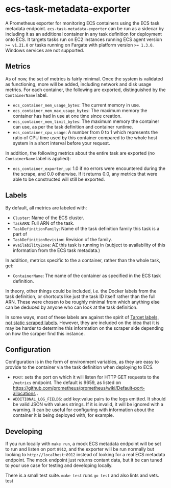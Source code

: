 # ecs-task-metadata-exporter

A Prometheus exporter for monitoring ECS containers using the ECS task metadata endpoint. `ecs-task-metadata-exporter` can be run as a sidecar by including it as an additional container in any task definition for deployment onto ECS. It targets tasks run on EC2 instances running ECS agent version `>= v1.21.0` or tasks running on Fargate with platform version `>= 1.3.0`. Windows services are not supported.

## Metrics

As of now, the set of metrics is fairly minimal. Once the system is validated as functioning, more will be added, including network and disk usage metrics.
For each container, the following are exported, distinguished by the `ContainerName` label.
- `ecs_container_mem_usage_bytes`: The current memory in use.
- `ecs_container_mem_max_usage_bytes`: The maximum memory the container has had in use at one time since creation.
- `ecs_container_mem_limit_bytes`: The maximum memory the container can use, as per the task definition and container runtime.
- `ecs_container_cpu_usage`: A number from 0 to 1 which represents the ratio of CPU time used by this container compared to the whole host system in a short interval before your request.

In addition, the following metrics about the entire task are exported (no `ContainerName` label is applied):
- `ecs_container_exporter_up`: 1.0 if no errors were encountered during the the scrape, and 0.0 otherwise. If it returns 0.0, any metrics that were able to be constructed will still be exported.

## Labels

By default, all metrics are labeled with:
- `Cluster`: Name of the ECS cluster.
- `TaskARN`: Full ARN of the task.
- `TaskDefinitionFamily`: Name of the task definition family this task is a part of
- `TaskDefinitionRevision`: Revision of the family.
- `AvailabilityZone`: AZ this task is running in (subject to availability of this information from the ECS task metadata.)

In addition, metrics specific to the a container, rather than the whole task, get:
- `ContainerName`: The name of the container as specified in the ECS task definition.

In theory, other things could be included, i.e. the Docker labels from the task definition, or shortcuts like just the task ID itself rather than the full ARN. These were chosen to be roughly minimal from which anything else can be deduced by anyone who can look at the task definition.

In some ways, most of these labels are against the spirit of [Target labels, not static scraped labels](https://prometheus.io/docs/instrumenting/writing_exporters/#target-labels-not-static-scraped-labels). However, they are included on the idea that it is may be harder to determine this information on the scraper side depending on how the scraper find this instance.

## Configuration

Configuration is in the form of environment variables, as they are easy to provide to the container via the task definition when deploying to ECS.

- `PORT`: sets the port on which it will listen for HTTP GET requests to the `/metrics` endpoint. The default is 9659, as listed on https://github.com/prometheus/prometheus/wiki/Default-port-allocations .
- `ADDITIONAL_LOG_FIELDS`: add key:value pairs to the logs emitted. It should be valid JSON with values strings. If it is invalid, it will be ignored with a warning. It can be useful for configuring with information about the container it is being deployed with, for example.

## Developing

If you run locally with `make run`, a mock ECS metadata endpoint will be set to run and listen on port `8912`, and the exporter will be run normally but looking to `http://localhost:8912` instead of looking for a real ECS metadata endpoint. The mock endpoint just returns contant data, but it be can tuned to your use case for testing and developing locally.

There is a small test suite. `make test` runs `go test` and also lints and vets.
test
